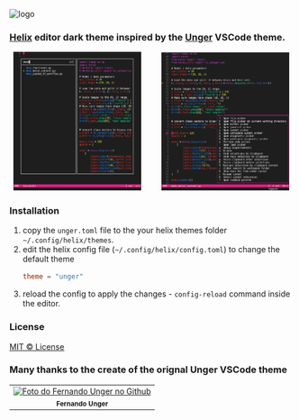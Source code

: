 ![logo](https://user-images.githubusercontent.com/87918106/179371471-180f3220-e642-47b7-af81-1f0f74e401f4.png)

### [Helix](https://github.com/helix-editor/helix) editor dark theme inspired by the [Unger](https://github.com/fernandounger/Unger-Theme) VSCode theme.

<p align="center">
  <img alt="screenshot 0" src="./screenshots/0.png" width="45%">
&nbsp; &nbsp; &nbsp; &nbsp;
  <img alt="screenshot 1" src="./screenshots/1.png" width="45%">
</p>

### Installation
1. copy the `unger.toml` file to the your helix themes folder `~/.config/helix/themes`.
2. edit the helix config file (`~/.config/helix/config.toml`) to change the default theme
    ``` toml
    theme = "unger"
    ```
3. reload the config to apply the changes - `config-reload` command inside the editor.

### License

[MIT © License](https://github.com/arthursfares/helix-unger-theme/blob/main/LICENSE)

### Many thanks to the create of the orignal Unger VSCode theme

<table>
    <td align="center">
      <a href="https://github.com/fernandounger/">
        <img src="https://avatars.githubusercontent.com/fernandounger" width="100px;" alt="Foto do Fernando Unger no Github"/><br>
          </a>
        <sub>
          <b>Fernando Unger</b>
        </sub>
    </td>
</table>